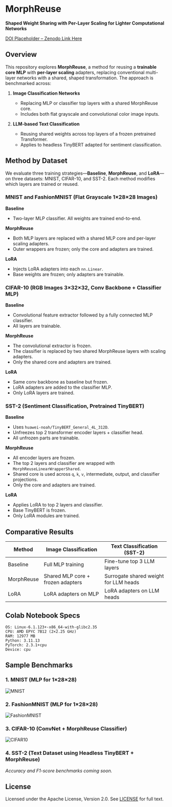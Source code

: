 # MorphReuse

**Shaped Weight Sharing with Per-Layer Scaling for Lighter Computational Networks**  

[DOI Placeholder – Zenodo Link Here](https://zenodo.org)


## Overview

This repository explores **MorphReuse**, a method for reusing a **trainable core MLP** with **per-layer scaling** adapters, replacing conventional multi-layer networks with a shared, shaped transformation. The approach is benchmarked across:

1. **Image Classification Networks**  
   - Replacing MLP or classifier top layers with a shared MorphReuse core.  
   - Includes both flat grayscale and convolutional color image inputs.

2. **LLM-based Text Classification**  
   - Reusing shared weights across top layers of a frozen pretrained Transformer.  
   - Applies to headless TinyBERT adapted for sentiment classification.



## Method by Dataset

We evaluate three training strategies—**Baseline**, **MorphReuse**, and **LoRA**—on three datasets: MNIST, CIFAR-10, and SST-2. Each method modifies which layers are trained or reused.

### MNIST and FashionMNIST (Flat Grayscale 1×28×28 Images)

**Baseline**  
- Two-layer MLP classifier. All weights are trained end-to-end.

**MorphReuse**  
- Both MLP layers are replaced with a shared MLP core and per-layer scaling adapters.  
- Outer wrappers are frozen; only the core and adapters are trained.

**LoRA**  
- Injects LoRA adapters into each `nn.Linear`.  
- Base weights are frozen; only adapters are trainable.


### CIFAR-10 (RGB Images 3×32×32, Conv Backbone + Classifier MLP)

**Baseline**  
- Convolutional feature extractor followed by a fully connected MLP classifier.  
- All layers are trainable.

**MorphReuse**  
- The convolutional extractor is frozen.  
- The classifier is replaced by two shared MorphReuse layers with scaling adapters.  
- Only the shared core and adapters are trained.

**LoRA**  
- Same conv backbone as baseline but frozen.  
- LoRA adapters are added to the classifier MLP.  
- Only LoRA layers are trained.



### SST-2 (Sentiment Classification, Pretrained TinyBERT)

**Baseline**  
- Uses `huawei-noah/TinyBERT_General_4L_312D`.  
- Unfreezes top 2 transformer encoder layers + classifier head.  
- All unfrozen parts are trainable.

**MorphReuse**  
- All encoder layers are frozen.  
- The top 2 layers and classifier are wrapped with `MorphReuseLinearWrapperShared`.  
- Shared core is used across `q`, `k`, `v`, intermediate, output, and classifier projections.  
- Only the core and adapters are trained.

**LoRA**  
- Applies LoRA to top 2 layers and classifier.  
- Base TinyBERT is frozen.  
- Only LoRA modules are trained.



## Comparative Results

| Method      | Image Classification      | Text Classification (SST-2)          |
|-------------|---------------------------|-------------------------------------|
| Baseline    | Full MLP training         | Fine-tune top 3 LLM layers          |
| MorphReuse  | Shared MLP core + frozen adapters| Surrogate shared weight for LLM heads |
| LoRA        | LoRA adapters on MLP      | LoRA adapters on LLM heads           |



## Colab Notebook Specs
```
OS: Linux-6.1.123+-x86_64-with-glibc2.35
CPU: AMD EPYC 7B12 (2×2.25 GHz)
RAM: 12977 MB
Python: 3.11.13
PyTorch: 2.3.1+cpu
Device: cpu
```

## Sample Benchmarks

### 1. MNIST (MLP for 1×28×28)

![MNIST](https://github.com/user-attachments/assets/cad4d968-fb9c-4e25-97fd-1e5d548e65f1)


### 2. FashionMNIST (MLP for 1×28×28)

![FashionMNIST](https://github.com/user-attachments/assets/26d71ee7-845f-4dc3-8f87-71d4bf74799e)



### 3. CIFAR-10 (ConvNet + MorphReuse Classifier)

![CIFAR10](https://github.com/user-attachments/assets/b4c876d2-8cf4-4cb0-828b-1c5132330f10)


### 4. SST-2 (Text Dataset using Headless TinyBERT + MorphReuse)

*Accuracy and F1-score benchmarks coming soon.*



## License

Licensed under the Apache License, Version 2.0. See [LICENSE](LICENSE) for full text.
